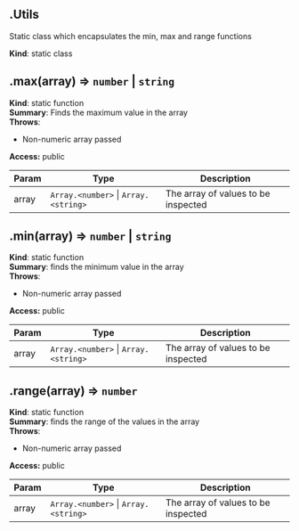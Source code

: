 <a name="Utils"></a>
## .Utils
Static class which encapsulates the min, max and range functions

**Kind**: static class  
<a name="max"></a>
## .max(array) ⇒ <code>number</code> &#124; <code>string</code>
**Kind**: static function  
**Summary**: Finds the maximum value in the array  
**Throws**:

- Non-numeric array passed

**Access:** public  

| Param | Type | Description |
| --- | --- | --- |
| array | <code>Array.&lt;number&gt;</code> &#124; <code>Array.&lt;string&gt;</code> | The array of values to be inspected |

<a name="min"></a>
## .min(array) ⇒ <code>number</code> &#124; <code>string</code>
**Kind**: static function  
**Summary**: finds the minimum value in the array  
**Throws**:

- Non-numeric array passed

**Access:** public  

| Param | Type | Description |
| --- | --- | --- |
| array | <code>Array.&lt;number&gt;</code> &#124; <code>Array.&lt;string&gt;</code> | The array of values to be inspected |

<a name="range"></a>
## .range(array) ⇒ <code>number</code>
**Kind**: static function  
**Summary**: finds the range of the values in the array  
**Throws**:

- Non-numeric array passed

**Access:** public  

| Param | Type | Description |
| --- | --- | --- |
| array | <code>Array.&lt;number&gt;</code> &#124; <code>Array.&lt;string&gt;</code> | The array of values to be inspected |

